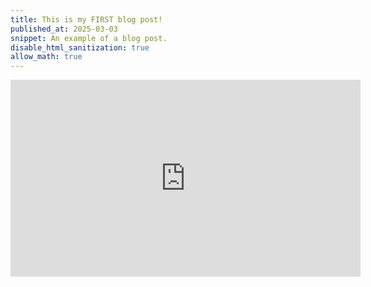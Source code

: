 ```yaml
---
title: This is my FIRST blog post!
published_at: 2025-03-03
snippet: An example of a blog post.
disable_html_sanitization: true
allow_math: true
---
```


<iframe width="560" height="315" src="https://www.youtube.com/embed/5VaKdkievIk?si=RganGBWPQb1scBGV" title="YouTube video player" frameborder="0" allow="accelerometer; autoplay; clipboard-write; encrypted-media; gyroscope; picture-in-picture; web-share" referrerpolicy="strict-origin-when-cross-origin" allowfullscreen></iframe>

